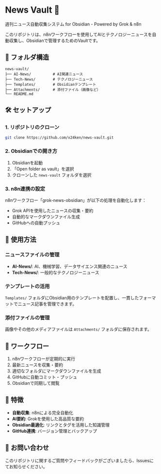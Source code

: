 # News Vault 📰

週刊ニュース自動収集システム for Obsidian - Powered by Grok & n8n

このリポジトリは、n8nワークフローを使用してAIとテクノロジーニュースを自動収集し、Obsidianで管理するためのVaultです。

## 📁 フォルダ構造

```
news-vault/
├── AI-News/          # AI関連ニュース
├── Tech-News/        # テクノロジーニュース
├── Templates/        # Obsidianテンプレート
├── Attachments/      # 添付ファイル（画像など）
└── README.md
```

## 🛠 セットアップ

### 1. リポジトリのクローン
```bash
git clone https://github.com/x24ken/news-vault.git
```

### 2. Obsidianでの開き方
1. Obsidianを起動
2. 「Open folder as vault」を選択
3. クローンした `news-vault` フォルダを選択

### 3. n8n連携の設定
n8nワークフロー「grok-news-obsidian」が以下の処理を自動化します：
- Grok APIを使用したニュースの収集・要約
- 自動的なマークダウンファイル生成
- GitHubへの自動プッシュ

## 📝 使用方法

### ニュースファイルの管理
- **AI-News/**: AI、機械学習、データサイエンス関連のニュース
- **Tech-News/**: 一般的なテクノロジーニュース

### テンプレートの活用
`Templates/` フォルダにObsidian用のテンプレートを配置し、一貫したフォーマットでニュース記事を管理できます。

### 添付ファイルの管理
画像やその他のメディアファイルは `Attachments/` フォルダに保存されます。

## 🔄 ワークフロー

1. n8nワークフローが定期的に実行
2. 最新ニュースを収集・要約
3. 適切なフォルダにマークダウンファイルを生成
4. GitHubに自動コミット・プッシュ
5. Obsidianで同期して閲覧

## 🚀 特徴

- **自動収集**: n8nによる完全自動化
- **AI要約**: Grokを使用した高品質な要約
- **Obsidian最適化**: リンクとタグを活用した知識管理
- **GitHub連携**: バージョン管理とバックアップ

## 📧 お問い合わせ

このリポジトリに関するご質問やフィードバックがございましたら、Issuesにてお知らせください。
